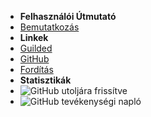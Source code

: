 - **Felhasználói Útmutató**
- [Bemutatkozás](./)
- **Linkek**
- [Guilded](https://guilded.gg/ReGuilded)
- [GitHub](https://github.com/ReGuilded/ReGuilded-Docs)
- [Fordítás](https://crowdin.com/project/reguilded-docs)
- **Statisztikák**
- ![GitHub utoljára frissítve](https://img.shields.io/github/last-commit/ReGuilded/ReGuilded-Docs?label=last%20updated)
- ![GitHub tevékenységi napló](https://img.shields.io/github/commit-activity/m/ReGuilded/ReGuilded-Docs)